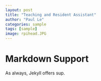 ```yaml
---
layout: post
title: "Teaching and Resident Assistant"
author: "Paul Le"
categories: sample
tags: [sample]
image: rpihead.JPG
---
```


# Markdown Support

As always, Jekyll offers sup.
